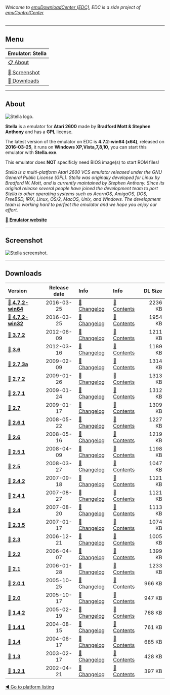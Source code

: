###### Welcome to [emuDownloadCenter (EDC)](https://github.com/PhoenixInteractiveNL/emuDownloadCenter/wiki/), EDC is a side project of [emuControlCenter](https://github.com/PhoenixInteractiveNL/emuControlCenter/wiki/)
***
## Menu
| **Emulator: Stella** |
|:---------|
| [:clipboard: About](#about) |
| [:sunrise: Screenshot](#screenshot) |
| [:floppy_disk: Downloads](#downloads) |
***
## About
![](https://github.com/PhoenixInteractiveNL/emuDownloadCenter/wiki/images_emulator/stella_logo_200.jpg "Stella logo.")

**Stella** is a emulator for **Atari 2600** made by **Bradford Mott & Stephen Anthony** and has a **GPL** license.

The latest version of the emulator on EDC is **4.7.2-win64 (x64)**, released on **2016-03-25**, it runs on **Windows XP,Vista,7,8,10**, you can start this emulator with **Stella.exe**.

This emulator does **NOT** specificly need BIOS image(s) to start ROM files!

_Stella is a multi-platform Atari 2600 VCS emulator released under the GNU General Public License (GPL). Stella was originally developed for Linux by Bradford W. Mott, and is currently maintained by Stephen Anthony. Since its original release several people have joined the development team to port Stella to other operating systems such as AcornOS, AmigaOS, DOS, FreeBSD, IRIX, Linux, OS/2, MacOS, Unix, and Windows. The development team is working hard to perfect the emulator and we hope you enjoy our effort._

[:link: **Emulator website**](http://stella.sourceforge.net/)
***
## Screenshot
![](https://raw.githubusercontent.com/PhoenixInteractiveNL/emuDownloadCenter/master/hooks/stella/screen.jpg "Stella screenshot.")
***
## Downloads
| Version  | Release date  | Info       | Info       | DL Size    |
|:---------|:-------------:|:-----------|:-----------|-----------:|
| [:floppy_disk: **4.7.2-win64**](https://github.com/PhoenixInteractiveNL/edc-repo0002/raw/master/stella/4.7.2-win64.7z) | 2016-03-25 | [:page_facing_up: Changelog](https://github.com/PhoenixInteractiveNL/edc-repo0002/blob/master/stella/4.7.2-win64_changelog.txt) | [:mag_right: Contents](https://github.com/PhoenixInteractiveNL/edc-repo0002/blob/master/stella/4.7.2-win64_contents.txt) | 2236 KB |
| [:floppy_disk: **4.7.2-win32**](https://github.com/PhoenixInteractiveNL/edc-repo0002/raw/master/stella/4.7.2-win32.7z) | 2016-03-25 | [:page_facing_up: Changelog](https://github.com/PhoenixInteractiveNL/edc-repo0002/blob/master/stella/4.7.2-win32_changelog.txt) | [:mag_right: Contents](https://github.com/PhoenixInteractiveNL/edc-repo0002/blob/master/stella/4.7.2-win32_contents.txt) | 1954 KB |
| [:floppy_disk: **3.7.2**](https://github.com/PhoenixInteractiveNL/edc-repo0002/raw/master/stella/3.7.2.7z) | 2012-06-09 | [:page_facing_up: Changelog](https://github.com/PhoenixInteractiveNL/edc-repo0002/blob/master/stella/3.7.2_changelog.txt) | [:mag_right: Contents](https://github.com/PhoenixInteractiveNL/edc-repo0002/blob/master/stella/3.7.2_contents.txt) | 1211 KB |
| [:floppy_disk: **3.6**](https://github.com/PhoenixInteractiveNL/edc-repo0002/raw/master/stella/3.6.7z) | 2012-03-16 | [:page_facing_up: Changelog](https://github.com/PhoenixInteractiveNL/edc-repo0002/blob/master/stella/3.6_changelog.txt) | [:mag_right: Contents](https://github.com/PhoenixInteractiveNL/edc-repo0002/blob/master/stella/3.6_contents.txt) | 1189 KB |
| [:floppy_disk: **2.7.3a**](https://github.com/PhoenixInteractiveNL/edc-repo0002/raw/master/stella/2.7.3a.7z) | 2009-02-09 | [:page_facing_up: Changelog](https://github.com/PhoenixInteractiveNL/edc-repo0002/blob/master/stella/2.7.3a_changelog.txt) | [:mag_right: Contents](https://github.com/PhoenixInteractiveNL/edc-repo0002/blob/master/stella/2.7.3a_contents.txt) | 1314 KB |
| [:floppy_disk: **2.7.2**](https://github.com/PhoenixInteractiveNL/edc-repo0002/raw/master/stella/2.7.2.7z) | 2009-01-26 | [:page_facing_up: Changelog](https://github.com/PhoenixInteractiveNL/edc-repo0002/blob/master/stella/2.7.2_changelog.txt) | [:mag_right: Contents](https://github.com/PhoenixInteractiveNL/edc-repo0002/blob/master/stella/2.7.2_contents.txt) | 1313 KB |
| [:floppy_disk: **2.7.1**](https://github.com/PhoenixInteractiveNL/edc-repo0002/raw/master/stella/2.7.1.7z) | 2009-01-24 | [:page_facing_up: Changelog](https://github.com/PhoenixInteractiveNL/edc-repo0002/blob/master/stella/2.7.1_changelog.txt) | [:mag_right: Contents](https://github.com/PhoenixInteractiveNL/edc-repo0002/blob/master/stella/2.7.1_contents.txt) | 1312 KB |
| [:floppy_disk: **2.7**](https://github.com/PhoenixInteractiveNL/edc-repo0002/raw/master/stella/2.7.7z) | 2009-01-17 | [:page_facing_up: Changelog](https://github.com/PhoenixInteractiveNL/edc-repo0002/blob/master/stella/2.7_changelog.txt) | [:mag_right: Contents](https://github.com/PhoenixInteractiveNL/edc-repo0002/blob/master/stella/2.7_contents.txt) | 1309 KB |
| [:floppy_disk: **2.6.1**](https://github.com/PhoenixInteractiveNL/edc-repo0002/raw/master/stella/2.6.1.7z) | 2008-05-22 | [:page_facing_up: Changelog](https://github.com/PhoenixInteractiveNL/edc-repo0002/blob/master/stella/2.6.1_changelog.txt) | [:mag_right: Contents](https://github.com/PhoenixInteractiveNL/edc-repo0002/blob/master/stella/2.6.1_contents.txt) | 1227 KB |
| [:floppy_disk: **2.6**](https://github.com/PhoenixInteractiveNL/edc-repo0002/raw/master/stella/2.6.7z) | 2008-05-16 | [:page_facing_up: Changelog](https://github.com/PhoenixInteractiveNL/edc-repo0002/blob/master/stella/2.6_changelog.txt) | [:mag_right: Contents](https://github.com/PhoenixInteractiveNL/edc-repo0002/blob/master/stella/2.6_contents.txt) | 1219 KB |
| [:floppy_disk: **2.5.1**](https://github.com/PhoenixInteractiveNL/edc-repo0002/raw/master/stella/2.5.1.7z) | 2008-04-09 | [:page_facing_up: Changelog](https://github.com/PhoenixInteractiveNL/edc-repo0002/blob/master/stella/2.5.1_changelog.txt) | [:mag_right: Contents](https://github.com/PhoenixInteractiveNL/edc-repo0002/blob/master/stella/2.5.1_contents.txt) | 1198 KB |
| [:floppy_disk: **2.5**](https://github.com/PhoenixInteractiveNL/edc-repo0002/raw/master/stella/2.5.7z) | 2008-03-27 | [:page_facing_up: Changelog](https://github.com/PhoenixInteractiveNL/edc-repo0002/blob/master/stella/2.5_changelog.txt) | [:mag_right: Contents](https://github.com/PhoenixInteractiveNL/edc-repo0002/blob/master/stella/2.5_contents.txt) | 1047 KB |
| [:floppy_disk: **2.4.2**](https://github.com/PhoenixInteractiveNL/edc-repo0002/raw/master/stella/2.4.2.7z) | 2007-09-18 | [:page_facing_up: Changelog](https://github.com/PhoenixInteractiveNL/edc-repo0002/blob/master/stella/2.4.2_changelog.txt) | [:mag_right: Contents](https://github.com/PhoenixInteractiveNL/edc-repo0002/blob/master/stella/2.4.2_contents.txt) | 1121 KB |
| [:floppy_disk: **2.4.1**](https://github.com/PhoenixInteractiveNL/edc-repo0002/raw/master/stella/2.4.1.7z) | 2007-08-27 | [:page_facing_up: Changelog](https://github.com/PhoenixInteractiveNL/edc-repo0002/blob/master/stella/2.4.1_changelog.txt) | [:mag_right: Contents](https://github.com/PhoenixInteractiveNL/edc-repo0002/blob/master/stella/2.4.1_contents.txt) | 1121 KB |
| [:floppy_disk: **2.4**](https://github.com/PhoenixInteractiveNL/edc-repo0002/raw/master/stella/2.4.7z) | 2007-08-20 | [:page_facing_up: Changelog](https://github.com/PhoenixInteractiveNL/edc-repo0002/blob/master/stella/2.4_changelog.txt) | [:mag_right: Contents](https://github.com/PhoenixInteractiveNL/edc-repo0002/blob/master/stella/2.4_contents.txt) | 1113 KB |
| [:floppy_disk: **2.3.5**](https://github.com/PhoenixInteractiveNL/edc-repo0002/raw/master/stella/2.3.5.7z) | 2007-01-17 | [:page_facing_up: Changelog](https://github.com/PhoenixInteractiveNL/edc-repo0002/blob/master/stella/2.3.5_changelog.txt) | [:mag_right: Contents](https://github.com/PhoenixInteractiveNL/edc-repo0002/blob/master/stella/2.3.5_contents.txt) | 1074 KB |
| [:floppy_disk: **2.3**](https://github.com/PhoenixInteractiveNL/edc-repo0002/raw/master/stella/2.3.7z) | 2006-12-21 | [:page_facing_up: Changelog](https://github.com/PhoenixInteractiveNL/edc-repo0002/blob/master/stella/2.3_changelog.txt) | [:mag_right: Contents](https://github.com/PhoenixInteractiveNL/edc-repo0002/blob/master/stella/2.3_contents.txt) | 1005 KB |
| [:floppy_disk: **2.2**](https://github.com/PhoenixInteractiveNL/edc-repo0002/raw/master/stella/2.2.7z) | 2006-04-07 | [:page_facing_up: Changelog](https://github.com/PhoenixInteractiveNL/edc-repo0002/blob/master/stella/2.2_changelog.txt) | [:mag_right: Contents](https://github.com/PhoenixInteractiveNL/edc-repo0002/blob/master/stella/2.2_contents.txt) | 1399 KB |
| [:floppy_disk: **2.1**](https://github.com/PhoenixInteractiveNL/edc-repo0002/raw/master/stella/2.1.7z) | 2006-01-28 | [:page_facing_up: Changelog](https://github.com/PhoenixInteractiveNL/edc-repo0002/blob/master/stella/2.1_changelog.txt) | [:mag_right: Contents](https://github.com/PhoenixInteractiveNL/edc-repo0002/blob/master/stella/2.1_contents.txt) | 1233 KB |
| [:floppy_disk: **2.0.1**](https://github.com/PhoenixInteractiveNL/edc-repo0002/raw/master/stella/2.0.1.7z) | 2005-10-25 | [:page_facing_up: Changelog](https://github.com/PhoenixInteractiveNL/edc-repo0002/blob/master/stella/2.0.1_changelog.txt) | [:mag_right: Contents](https://github.com/PhoenixInteractiveNL/edc-repo0002/blob/master/stella/2.0.1_contents.txt) | 966 KB |
| [:floppy_disk: **2.0**](https://github.com/PhoenixInteractiveNL/edc-repo0002/raw/master/stella/2.0.7z) | 2005-10-17 | [:page_facing_up: Changelog](https://github.com/PhoenixInteractiveNL/edc-repo0002/blob/master/stella/2.0_changelog.txt) | [:mag_right: Contents](https://github.com/PhoenixInteractiveNL/edc-repo0002/blob/master/stella/2.0_contents.txt) | 947 KB |
| [:floppy_disk: **1.4.2**](https://github.com/PhoenixInteractiveNL/edc-repo0002/raw/master/stella/1.4.2.7z) | 2005-02-19 | [:page_facing_up: Changelog](https://github.com/PhoenixInteractiveNL/edc-repo0002/blob/master/stella/1.4.2_changelog.txt) | [:mag_right: Contents](https://github.com/PhoenixInteractiveNL/edc-repo0002/blob/master/stella/1.4.2_contents.txt) | 768 KB |
| [:floppy_disk: **1.4.1**](https://github.com/PhoenixInteractiveNL/edc-repo0002/raw/master/stella/1.4.1.7z) | 2004-08-15 | [:page_facing_up: Changelog](https://github.com/PhoenixInteractiveNL/edc-repo0002/blob/master/stella/1.4.1_changelog.txt) | [:mag_right: Contents](https://github.com/PhoenixInteractiveNL/edc-repo0002/blob/master/stella/1.4.1_contents.txt) | 761 KB |
| [:floppy_disk: **1.4**](https://github.com/PhoenixInteractiveNL/edc-repo0002/raw/master/stella/1.4.7z) | 2004-06-17 | [:page_facing_up: Changelog](https://github.com/PhoenixInteractiveNL/edc-repo0002/blob/master/stella/1.4_changelog.txt) | [:mag_right: Contents](https://github.com/PhoenixInteractiveNL/edc-repo0002/blob/master/stella/1.4_contents.txt) | 685 KB |
| [:floppy_disk: **1.3**](https://github.com/PhoenixInteractiveNL/edc-repo0002/raw/master/stella/1.3.7z) | 2003-02-17 | [:page_facing_up: Changelog](https://github.com/PhoenixInteractiveNL/edc-repo0002/blob/master/stella/1.3_changelog.txt) | [:mag_right: Contents](https://github.com/PhoenixInteractiveNL/edc-repo0002/blob/master/stella/1.3_contents.txt) | 428 KB |
| [:floppy_disk: **1.2.1**](https://github.com/PhoenixInteractiveNL/edc-repo0002/raw/master/stella/1.2.1.7z) | 2002-04-21 | [:page_facing_up: Changelog](https://github.com/PhoenixInteractiveNL/edc-repo0002/blob/master/stella/1.2.1_changelog.txt) | [:mag_right: Contents](https://github.com/PhoenixInteractiveNL/edc-repo0002/blob/master/stella/1.2.1_contents.txt) | 397 KB |

[:arrow_backward: Go to platform listing](https://github.com/PhoenixInteractiveNL/emuDownloadCenter/wiki/EDC-Platform-List)
